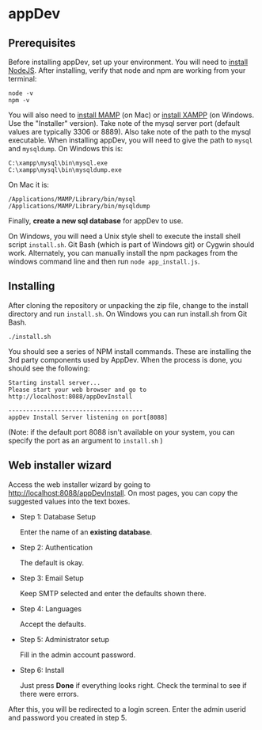 appDev
======

Prerequisites
-------------

Before installing appDev, set up your environment. You will need to [install NodeJS](http://nodejs.org/). After installing, verify that node and npm are working from your terminal:

    node -v
    npm -v
    
You will also need to [install MAMP](http://www.mamp.info/en/index.html) (on Mac) or [install XAMPP](http://www.apachefriends.org/en/xampp-windows.html) (on Windows. Use the "Installer" version). Take note of the mysql server port (default values are typically 3306 or 8889). Also take note of the path to the mysql executable. When installing appDev, you will need to give the path to `mysql` and `mysqldump`. On Windows this is:

    C:\xampp\mysql\bin\mysql.exe
    C:\xampp\mysql\bin\mysqldump.exe
    
On Mac it is:

    /Applications/MAMP/Library/bin/mysql
    /Applications/MAMP/Library/bin/mysqldump

Finally, **create a new sql database** for appDev to use. 

On Windows, you will need a Unix style shell to execute the install shell script `install.sh`. Git Bash (which is part of Windows git) or Cygwin should work. Alternately, you can manually install the npm packages from the windows command line and then run `node app_install.js`.

Installing
----------

After cloning the repository or unpacking the zip file, change to the install directory and run `install.sh`. On Windows you can run install.sh from Git Bash.

    ./install.sh
    
You should see a series of NPM install commands. These are installing the 3rd party components used by AppDev. When the process is done, you should see the following:

    Starting install server...
    Please start your web browser and go to http://localhost:8088/appDevInstall

    --------------------------------------
    appDev Install Server listening on port[8088]

(Note: if the default port 8088 isn't available on your system, you can specify the port as an argument to `install.sh` )

Web installer wizard
--------------------

Access the web installer wizard by going to [http://localhost:8088/appDevInstall](http://localhost:8088/appDevInstall). On most pages, you can copy the suggested values into the text boxes.

*   Step 1: Database Setup

    Enter the name of an **existing database**.

*   Step 2: Authentication

    The default is okay.

*   Step 3: Email Setup
 
    Keep SMTP selected and enter the defaults shown there.

*   Step 4: Languages

    Accept the defaults.
   
*   Step 5: Administrator setup

    Fill in the admin account password.

*   Step 6: Install
    
    Just press **Done** if everything looks right. Check the terminal to see if there were errors.

After this, you will be redirected to a login screen. Enter the admin userid and password you created in step 5.